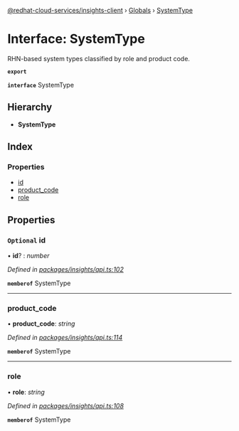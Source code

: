 [@redhat-cloud-services/insights-client](../README.md) › [Globals](../globals.md) › [SystemType](systemtype.md)

# Interface: SystemType

RHN-based system types classified by role and product code.

**`export`** 

**`interface`** SystemType

## Hierarchy

* **SystemType**

## Index

### Properties

* [id](systemtype.md#optional-id)
* [product_code](systemtype.md#product_code)
* [role](systemtype.md#role)

## Properties

### `Optional` id

• **id**? : *number*

*Defined in [packages/insights/api.ts:102](https://github.com/RedHatInsights/javascript-clients/blob/master/packages/insights/api.ts#L102)*

**`memberof`** SystemType

___

###  product_code

• **product_code**: *string*

*Defined in [packages/insights/api.ts:114](https://github.com/RedHatInsights/javascript-clients/blob/master/packages/insights/api.ts#L114)*

**`memberof`** SystemType

___

###  role

• **role**: *string*

*Defined in [packages/insights/api.ts:108](https://github.com/RedHatInsights/javascript-clients/blob/master/packages/insights/api.ts#L108)*

**`memberof`** SystemType
